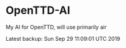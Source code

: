 # OpenTTD-AI
My AI for OpenTTD, will use primarily air

Latest backup: Sun Sep 29 11:09:01 UTC 2019
